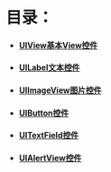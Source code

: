 # 目录：

* #### [UIView基本View控件](/uiviewji-ben-view-kong-jian.md)
* #### [UILabel文本控件](/uilabelwen-ben-kong-jian.md)
* #### [UIImageView图片控件](/uiimageviewtu-pian-kong-jian.md)
* #### [UIButton控件](/uibuttonkong-jian.md)
* #### [UITextField控件](/uitextfieldkong-jian.md)
* #### [UIAlertView控件](/uialertviewkong-jian.md)



